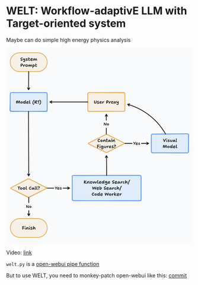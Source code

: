 # WELT: Workflow-adaptivE LLM with Target-oriented system

Maybe can do simple high energy physics analysis

![image-20250309162426011](assets/image-20250309162426011.png)

Video: [link](https://ihepbox.ihep.ac.cn/ihepbox/index.php/s/eyyWEdY0BTLp6UH)

`welt.py` is a [open-webui pipe function](https://docs.openwebui.com/features/plugin/functions/pipe/)

But to use WELT, you need to monkey-patch open-webui like this: [commit](https://github.com/open-webui/open-webui/commit/bc79483b7bc6e85853eefef986afea7192041501)

